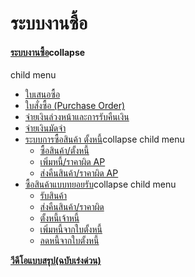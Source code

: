 # ระบบงานซื้อ

#### [ระบบงานซื้อ](http://www.smlaccount.com/manual/?page_id=228)collapse
child menu

  * [ใบเสนอซื้อ](http://www.smlaccount.com/manual/?page_id=644)
  * [ใบสั่งซื้อ (Purchase Order)](http://www.smlaccount.com/manual/?page_id=648)
  * [จ่ายเงินล่วงหน้าและการรับคืนเงิน](http://www.smlaccount.com/manual/?page_id=652)
  * [จ่ายเงินมัดจำ](http://www.smlaccount.com/manual/?page_id=656)
  * [ระบบการซื้อสินค้า ตั้งหนี้](http://www.smlaccount.com/manual/?page_id=660)collapse child menu
    * [ซื้อสินค้า/ตั้งหนี้](http://www.smlaccount.com/manual/?page_id=664)
    * [เพิ่มหนี้/ราคาผิด AP](http://www.smlaccount.com/manual/?page_id=668)
    * [ส่งคืนสินค้า/ราคาผิด AP](http://www.smlaccount.com/manual/?page_id=672)
  * [ซื้อสินค้าแบบทยอยรับ](http://www.smlaccount.com/manual/?page_id=676)collapse child menu
    * [รับสินค้า](http://www.smlaccount.com/manual/?page_id=680)
    * [ส่งคืนสินค้า/ราคาผิด](http://www.smlaccount.com/manual/?page_id=684)
    * [ตั้งหนี้เจ้าหนี้](http://www.smlaccount.com/manual/?page_id=688)
    * [เพิ่มหนี้จากใบตั้งหนี้](http://www.smlaccount.com/manual/?page_id=692)
    * [ลดหนี้จากใบตั้งหนี้](http://www.smlaccount.com/manual/?page_id=696)

[**วีดีโอแบบสรุป(ฉบับเร่งด่วน)**](https://youtu.be/OxYz1San1ZA)

